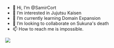 - 👋 Hi, I’m @SamirCort
- 👀 I’m interested in Jujutsu Kaisen
- 🌱 I’m currently learning Domain Expansion
- 💞️ I’m looking to collaborate on Sukuna's death
- 📫 How to reach me is impossible.

![](https://media.tenor.com/EtRR0tU_7nAAAAAd/jjk-jujutsu-kaisen.gif)
